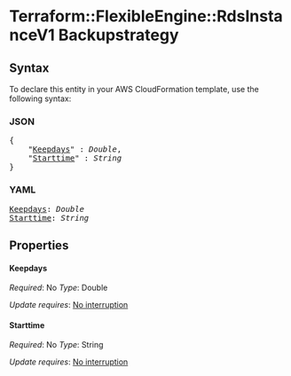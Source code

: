 # Terraform::FlexibleEngine::RdsInstanceV1 Backupstrategy

## Syntax

To declare this entity in your AWS CloudFormation template, use the following syntax:

### JSON

<pre>
{
    "<a href="#keepdays" title="Keepdays">Keepdays</a>" : <i>Double</i>,
    "<a href="#starttime" title="Starttime">Starttime</a>" : <i>String</i>
}
</pre>

### YAML

<pre>
<a href="#keepdays" title="Keepdays">Keepdays</a>: <i>Double</i>
<a href="#starttime" title="Starttime">Starttime</a>: <i>String</i>
</pre>

## Properties

#### Keepdays

_Required_: No
_Type_: Double

_Update requires_: [No interruption](https://docs.aws.amazon.com/AWSCloudFormation/latest/UserGuide/using-cfn-updating-stacks-update-behaviors.html#update-no-interrupt)

#### Starttime

_Required_: No
_Type_: String

_Update requires_: [No interruption](https://docs.aws.amazon.com/AWSCloudFormation/latest/UserGuide/using-cfn-updating-stacks-update-behaviors.html#update-no-interrupt)

